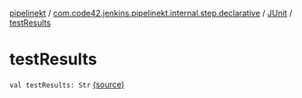 [pipelinekt](../../index.md) / [com.code42.jenkins.pipelinekt.internal.step.declarative](../index.md) / [JUnit](index.md) / [testResults](./test-results.md)

# testResults

`val testResults: Str` [(source)](https://github.com/code42/pipelinekt/tree/master/internal/src/main/kotlin/com/code42/jenkins/pipelinekt/internal/step/declarative/JUnit.kt#L8)